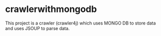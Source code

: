 crawlerwithmongodb
==================

This project is a crawler (crawler4j) which uses MONGO DB to store data and uses JSOUP to parse data.
